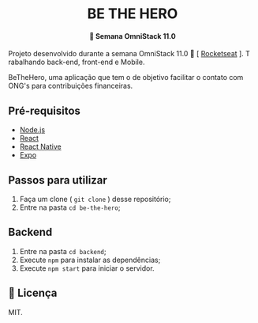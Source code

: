 <h1 align="center">
    BE THE HERO
</h1>
<h4 align="center"> 
	🚀 Semana OmniStack 11.0
</h4>


Projeto desenvolvido durante a semana OmniStack 11.0 🚀 [ [Rocketseat](https://github.com/Rocketseat) ]. T
rabalhando back-end, front-end e Mobile.

BeTheHero, uma aplicação que tem o de objetivo facilitar o contato com  ONG's para contribuições financeiras.


## Pré-requisitos

- [Node.js](https://nodejs.org/en/)
- [React](https://reactjs.org)
- [React Native](https://facebook.github.io/react-native/)
- [Expo](https://expo.io/)

## Passos para utilizar 
1. Faça um clone ( `git clone` ) desse repositório;
2. Entre na pasta `cd be-the-hero`;

## Backend
1. Entre na pasta `cd backend`;
2. Execute `npm` para instalar as dependências;
3. Execute `npm start` para iniciar o servidor.


## 📝 Licença

MIT.
